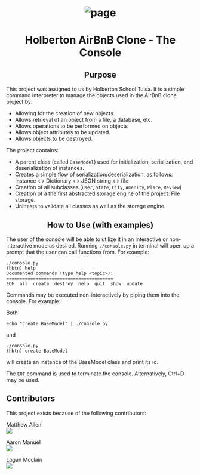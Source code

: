# <center>![page](https://holbertonintranet.s3.amazonaws.com/uploads/medias/2018/6/65f4a1dd9c51265f49d0.png?X-Amz-Algorithm=AWS4-HMAC-SHA256&X-Amz-Credential=AKIARDDGGGOU5BHMTQX4%2F20221010%2Fus-east-1%2Fs3%2Faws4_request&X-Amz-Date=20221010T174625Z&X-Amz-Expires=86400&X-Amz-SignedHeaders=host&X-Amz-Signature=ef868a2a68b46c02d7b04926fb3d28af8085f66586e0d4b2215ddccd06e75d46)


# <center>Holberton AirBnB Clone - The Console

## <center> Purpose

This project was assigned to us by Holberton School Tulsa. It is a simple command interpreter to manage the objects used in the AirBnB clone project by:
- Allowing for the creation of new objects.
- Allows retrieval of an object from a file, a database, etc.
- Allows operations to be performed on objects
- Allows object attributes to be updated.
- Allows objects to be destroyed.

The project contains:
- A parent class (called `BaseModel`) used for initialization, serialization, and deserialization of instances.
- Creates a simple flow of serialization/deserialization, as follows: Instance <-> Dictionary <-> JSON string <-> file
- Creation of all subclasses (`User`, `State`, `City`, `Amenity`, `Place`, `Review`)
- Creation of a the first abstracted storage engine of the project: File storage.
- Unittests to validate all classes as well as the storage engine.


## <center>How to Use (with examples)
The user of the console will be able to utilize it in an interactive or non-interactive mode as desired. Running `./console.py` in terminal will open up a prompt that the user can call functions from. For example:

    ./console.py
    (hbtn) help
    Documented commands (type help <topic>):
    ========================================
    EOF  all  create  destroy  help  quit  show  update

Commands may be executed non-interactively by piping them into the console. For example:

Both

    echo "create BaseModel" | ./console.py

and

    ./console.py
    (hbtn) create BaseModel

will create an instance of the BaseModel class and print its id. 

The `EOF` command is used to terminate the console.  Alternatively, Ctrl+D may be used.

## Contributors
This project exists because of the following contributors:<br />

Matthew Allen<br />
<a href="https://github.com/mdallen5393"><img src="https://avatars.githubusercontent.com/u/92639333?v=4"></a>

Aaron Manuel<br />
<a href="https://github.com/AaronManuel15"><img src="https://avatars.githubusercontent.com/u/100643249?v=4"></a>

Logan Mcclain<br />
<a href="https://github.com/AnActualBanana"><img src="https://avatars.githubusercontent.com/u/92802843?v=4"></a>


